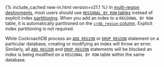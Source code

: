 {% include_cached new-in.html version=v21.1 %} In [multi-region deployments](multiregion-overview.html), most users should use [`REGIONAL BY ROW` tables](multiregion-overview.html#regional-by-row-tables) instead of explicit index [partitioning](partitioning.html). When you add an index to a `REGIONAL BY ROW` table, it is automatically partitioned on the [`crdb_region` column](set-locality.html#crdb_region). Explicit index partitioning is not required.

While CockroachDB process an [`ADD REGION`](add-region.html) or [`DROP REGION`](drop-region.html) statement on a particular database, creating or modifying an index will throw an error. Similarly, all [`ADD REGION`](add-region.html) and [`DROP REGION`](drop-region.html) statements will be blocked an index is being modified on a `REGIONAL BY ROW` table within the same database.
